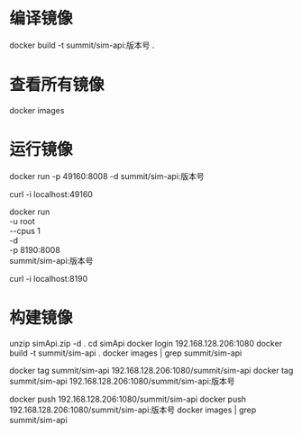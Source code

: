 # 编译镜像
docker build -t summit/sim-api:版本号 .

# 查看所有镜像
docker images

# 运行镜像
docker run -p 49160:8008 -d summit/sim-api:版本号

curl -i localhost:49160

docker run   \
    -u root   \
    --cpus 1 \
    -d \
    -p 8190:8008  \
    summit/sim-api:版本号

curl -i localhost:8190


# 构建镜像
unzip simApi.zip -d .
cd simApi
docker login 192.168.128.206:1080
docker build -t summit/sim-api .
docker images | grep summit/sim-api

docker tag summit/sim-api 192.168.128.206:1080/summit/sim-api
docker tag summit/sim-api 192.168.128.206:1080/summit/sim-api:版本号

docker push 192.168.128.206:1080/summit/sim-api
docker push 192.168.128.206:1080/summit/sim-api:版本号
docker images | grep summit/sim-api

